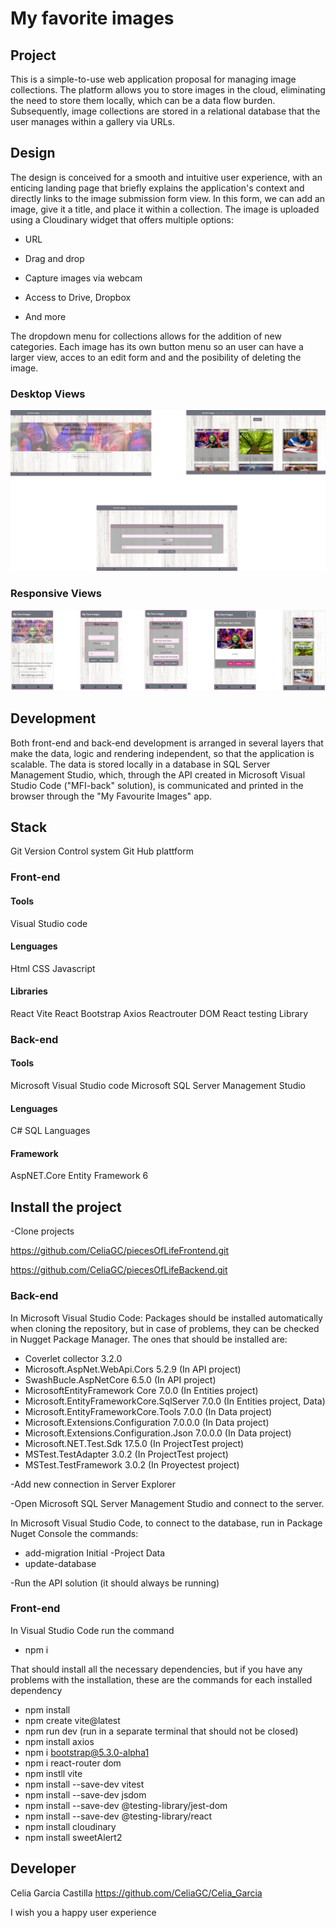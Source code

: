 <h1>My favorite images</h1>

<h2>Project</h2>

This is a simple-to-use web application proposal for managing image collections. The platform allows you to store images in the cloud, eliminating the need to store them locally, which can be a data flow burden. Subsequently, image collections are stored in a relational database that the user manages within a gallery via URLs.
<h2>Design</h2>

The design is conceived for a smooth and intuitive user experience, with an enticing landing page that briefly explains the application's context and directly links to the image submission form view. In this form, we can add an image, give it a title, and place it within a collection. The image is uploaded using a Cloudinary widget that offers multiple options:

- URL
  
- Drag and drop
  
- Capture images via webcam
 
- Access to Drive, Dropbox
 
- And more

The dropdown menu for collections allows for the addition of new categories.
Each image has its own button menu so an user can have a larger view, acces to an edit form and and the posibility of deleting the image.

<h3>Desktop Views</h3>
 
![Group%202.png](https://github.com/MyFaveImagesProject/MyFaveImgFront/blob/main/src/assets/images/Group%202.png)

<h3>Responsive Views</h3>

![Group%201.png](https://github.com/MyFaveImagesProject/MyFaveImgFront/blob/main/src/assets/images/Group%201.png)
 

<h2>Development</h2>

Both front-end and back-end development is arranged in several layers that make the data, logic and rendering independent, so that the application is scalable.
The data is stored locally in a database in SQL Server Management Studio, which, through the API created in Microsoft Visual Studio Code ("MFI-back" solution), is communicated and printed in the browser through the "My Favourite Images" app.

<h2>Stack</h2>

Git Version Control system
Git Hub plattform

<h3>Front-end</h3>

<h4>Tools</h4>
Visual Studio code

<h4>Lenguages</h4>
Html
CSS
Javascript

<h4>Libraries</h4>
React Vite
React Bootstrap
Axios
Reactrouter DOM
React testing Library

<h3>Back-end</h3>

<h4>Tools</h4>
Microsoft Visual Studio code
Microsoft SQL Server Management Studio 

<h4>Lenguages</h4>
C#
SQL Languages

<h4>Framework</h4>
AspNET.Core Entity Framework 6

<h2>Install the project</h2>

-Clone projects

https://github.com/CeliaGC/piecesOfLifeFrontend.git

https://github.com/CeliaGC/piecesOfLifeBackend.git

<h3>Back-end</h3>

In Microsoft Visual Studio Code:
Packages should be installed automatically when cloning the repository, but in case of problems, they can be checked in Nugget Package Manager. The ones that should be installed are:
- Coverlet collector 3.2.0
- Microsoft.AspNet.WebApi.Cors 5.2.9 (In API project)
- SwashBucle.AspNetCore 6.5.0 (In API project)
- MicrosoftEntityFramework Core 7.0.0 (In Entities project)
- Microsoft.EntityFrameworkCore.SqlServer 7.0.0 (In Entities project, Data)
- Microsoft.EntityFrameworkCore.Tools 7.0.0 (In Data project)
- Microsoft.Extensions.Configuration 7.0.0.0 (In Data project)
- Microsoft.Extensions.Configuration.Json 7.0.0.0 (In Data project)
- Microsoft.NET.Test.Sdk 17.5.0 (In ProjectTest project)
- MSTest.TestAdapter 3.0.2 (In ProjectTest project)
- MSTest.TestFramework 3.0.2 (In Proyectest project)
 
-Add new connection in Server Explorer

-Open Microsoft SQL Server Management Studio and connect to the server.

In Microsoft Visual Studio Code, to connect to the database, run in Package Nuget Console the commands:

- add-migration Initial -Project Data
- update-database
 
-Run the API solution (it should always be running)

<h3>Front-end</h3>

In Visual Studio Code run the command
- npm i

That should install all the necessary dependencies, but if you have any problems with the installation, these are the commands for each installed dependency
- npm install
- npm create vite@latest
- npm run dev (run in a separate terminal that should not be closed)
- npm install axios
- npm i bootstrap@5.3.0-alpha1
- npm i react-router dom
- npm instll vite
- npm install --save-dev vitest
- npm install --save-dev jsdom 
- npm install --save-dev @testing-library/jest-dom
- npm install --save-dev @testing-library/react
- npm install cloudinary
- npm install sweetAlert2


<h2>Developer</h2>

Celia Garcia Castilla https://github.com/CeliaGC/Celia_Garcia

I wish you a happy user experience






